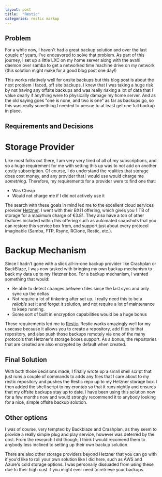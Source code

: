 ```yaml
---
layout: post
title:  "Restic"
categories: restic markup
---
```


## Problem

For a while now, I haven't had a great backup solution and over the last couple of years, I've endeavored to solve that problem.
As part of this journey, I set up a little LXC on my home server along with the avahi daemon over samba to get a networked time machine drive on my network 
(this solution might make for a good blog post one day!)

This works relatively well for onsite backups but this blog post is about the next problem I faced, off site backups. I knew that I was taking a huge risk by not having any offsite backups
and was really risking a lot of data that I value dearly if anything were to physically damage my home server. And as the old saying goes "one is none, and two is one" as far as backups go,
so this was really something I needed to persue to at least get one full backup in place.


## Requirements and Decisions

# Storage Provider
Like most folks out there, I am very very tired of all of my subscriptions, and so a huge requirement for me with setting this up was to not add on another costly subscription.
Of course, I do understand the realities that storage does cost money, and any provider that I would use would charge me *something*. Therefore, my requirements for a provider were to find one that:
- Was Cheap
- Would not charge me if I did not actively use it


The search with these goals in mind led me to the excellent cloud services provider [Hetzner](https://www.hetzner.com/). I went with their BX11 offering, which gives you
1 TB of storage for a maximum charge of €3.81. They also have a ton of other features included within this offering such as automated snapshots that you can restore this service box from,
and support just about every protocol imaginable (Samba, FTP, Rsync, RClone, Restic, etc.).


# Backup Mechanism
Since I hadn't gone with a slick all-in-one backup provider like Crashplan or BackBlaze, I was now tasked with bringing my own backup mechanism to back my data up to my Hetzner box.
For a backup mechanism, I wanted something that would:
- Be able to detect changes between files since the last sync and only sync up the deltas
- Not require a lot of tinkering after set up. I really need this to be a *reliable* set it and forget it solution, and not require a lot of maintenance to keep running.
- Some sort of built in encryption capabilities would be a huge bonus


These requirements led me to [Restic](https://restic.net/). Restic works amazingly well for my usecase because it allows you to create a repository, add files to that repository, and also push those backups remotely via one of the many protocols that Hetzner's storage boxes support. As a bonus, the repostories that are created are also encrypted by default when created.


## Final Solution
With both those decisions made, I finally wrote up a small shell script that just runs a couple of commands to adds any files that I care about to my restic repository and pushes the Restic repo up to my Hetzner storage box. I then added the shell script to my crontab so that it runs nightly and ensures that my offsite backups stay up to date. I have been using this solution now for a few months now and would strongly recommend it to anybody looking for a nice, simple offsite backup solution.


## Other options
I was of course, very tempted by Backblaze and Crashplan, as they seem to provide a really simple plug and play service, however was deterred by the cost. From the research I did though, I think I would recomend them to anybody less inclined to setting up their own backup solution.


There are also other storage providers beyond Hetzner that you can go with if you'd like to roll your own solution like I did here, such as AWS and Azure's cold storage options. I was personally dissuaded from using these due to their high cost if you might ever need to retrieve your backups.